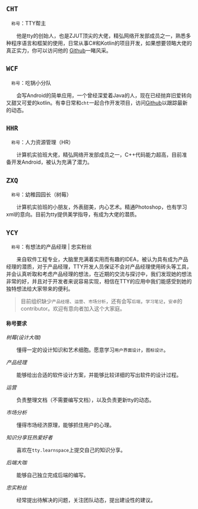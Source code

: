 ## `CHT`

&emsp;`称号`：TTY帮主

&emsp;&emsp;他是tty的创始人，也是ZJUT顶尖的大佬，精弘网络开发部成员之一，熟悉多种程序语言和框架的使用，日常从事C#和Kotlin的项目开发，如果想要领略大佬的真正实力，你可以访问他的
[Github](https://github.com/h1542462994)一睹风采。

## `WCF`

&emsp;`称号`：吃锅小分队

&emsp;&emsp;会写Android的简单应用，一个曾经深爱着Java的人，现在已经抛弃旧爱转向又甜又可爱的kotlin。有幸日常和`cht`一起合作开发项目，访问[Github](https://github.com/658146603)以跟踪最新的动态。

## `HHR`

&emsp;`称号`：人力资源管理（HR）

&emsp;&emsp;计算机实验班大佬，精弘网络开发部成员之一，C++代码能力超高，目前准备开发Android，被认为充满了潜力。

## `ZXQ`

&emsp;`称号`：幼稚园园长（树莓）

&emsp;&emsp;计算机实验班的小朋友，外表甜美，内心艺术。精通Photoshop，也有学习xml的意向。目前为tty提供美学指导，有成为大佬的潜质。

## `YCY`

&emsp;`称号`：有想法的产品经理 | 忠实粉丝

&emsp;&emsp;来自软件工程专业，大脑里充满着实用而有趣的IDEA，被认为具有成为产品经理的潜质，对于产品经理，TTY开发人员保证不会对产品经理使用砖头等工具，并会认真听取和考虑产品经理的想法，在近期的交流与探讨中，我们发现她的想法非常的好，并且对于开发者来说容易实现，相信在TTY的应用中我们能感受到她的独特想法给大家带来的便利。

> 目前组织缺少`产品经理`、`运营`、`市场分析`，还有会写`后端`，`学习笔记`，`安卓`的contributor。欢迎有意向者加入这个大家庭。

#### 称号要求

*树莓(设计大咖)*

&emsp;&emsp;懂得一定的设计知识和艺术细胞。愿意学习`用户界面设计`，`图标设计`。

*产品经理*

&emsp;&emsp;能够给出合适的软件设计方案，并能够比较详细的写出软件的设计过程。

*运营*

&emsp;&emsp;负责整理文档（不需要编写文档），以及负责更新tty的动态。

*市场分析*

&emsp;&emsp;懂得市场经济原理，能够抓住用户的心理。

*知识分享狂热爱好者*

&emsp;&emsp;喜欢在`tty.learnspace`上提交自己的知识分享。

*后端大咖*

&emsp;&emsp;能够自己独立完成后端的编写。

*忠实粉丝*

&emsp;&emsp;经常提出待解决的问题，关注团队动态，提出建设性的建议。
